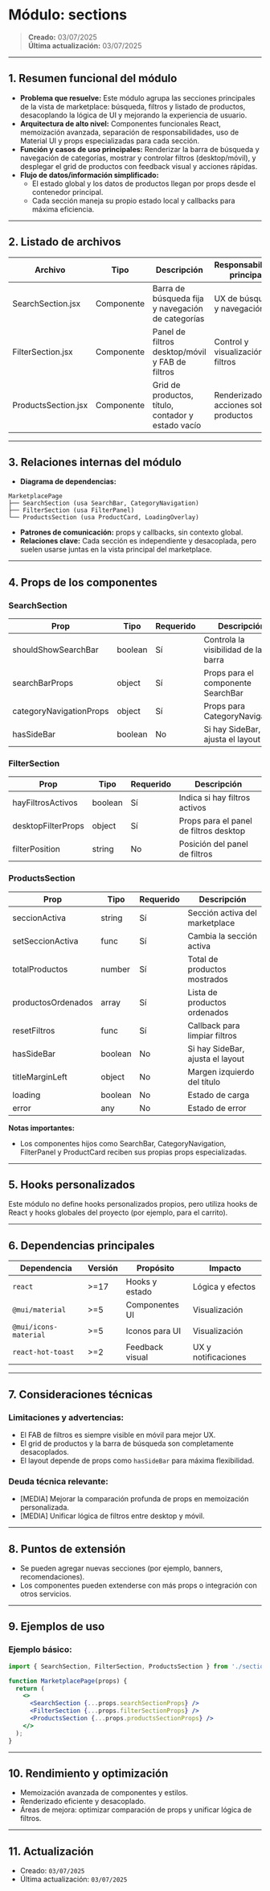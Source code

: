 # Módulo: sections

> **Creado:** 03/07/2025  
> **Última actualización:** 03/07/2025

---

## 1. Resumen funcional del módulo
- **Problema que resuelve:** Este módulo agrupa las secciones principales de la vista de marketplace: búsqueda, filtros y listado de productos, desacoplando la lógica de UI y mejorando la experiencia de usuario.
- **Arquitectura de alto nivel:** Componentes funcionales React, memoización avanzada, separación de responsabilidades, uso de Material UI y props especializadas para cada sección.
- **Función y casos de uso principales:** Renderizar la barra de búsqueda y navegación de categorías, mostrar y controlar filtros (desktop/móvil), y desplegar el grid de productos con feedback visual y acciones rápidas.
- **Flujo de datos/información simplificado:**
  - El estado global y los datos de productos llegan por props desde el contenedor principal.
  - Cada sección maneja su propio estado local y callbacks para máxima eficiencia.

---

## 2. Listado de archivos
| Archivo            | Tipo        | Descripción                                         | Responsabilidad principal                  |
|--------------------|-------------|-----------------------------------------------------|--------------------------------------------|
| SearchSection.jsx  | Componente  | Barra de búsqueda fija y navegación de categorías    | UX de búsqueda y navegación                |
| FilterSection.jsx  | Componente  | Panel de filtros desktop/móvil y FAB de filtros      | Control y visualización de filtros         |
| ProductsSection.jsx| Componente  | Grid de productos, título, contador y estado vacío   | Renderizado y acciones sobre productos     |

---

## 3. Relaciones internas del módulo
- **Diagrama de dependencias:**
```
MarketplacePage
├── SearchSection (usa SearchBar, CategoryNavigation)
├── FilterSection (usa FilterPanel)
└── ProductsSection (usa ProductCard, LoadingOverlay)
```
- **Patrones de comunicación:** props y callbacks, sin contexto global.
- **Relaciones clave:** Cada sección es independiente y desacoplada, pero suelen usarse juntas en la vista principal del marketplace.

---

## 4. Props de los componentes
### SearchSection
| Prop                  | Tipo     | Requerido | Descripción                                 |
|-----------------------|----------|-----------|---------------------------------------------|
| shouldShowSearchBar   | boolean  | Sí        | Controla la visibilidad de la barra         |
| searchBarProps        | object   | Sí        | Props para el componente SearchBar          |
| categoryNavigationProps| object  | Sí        | Props para CategoryNavigation               |
| hasSideBar            | boolean  | No        | Si hay SideBar, ajusta el layout            |

### FilterSection
| Prop               | Tipo     | Requerido | Descripción                                 |
|--------------------|----------|-----------|---------------------------------------------|
| hayFiltrosActivos  | boolean  | Sí        | Indica si hay filtros activos               |
| desktopFilterProps | object   | Sí        | Props para el panel de filtros desktop      |
| filterPosition     | string   | No        | Posición del panel de filtros               |

### ProductsSection
| Prop               | Tipo     | Requerido | Descripción                                 |
|--------------------|----------|-----------|---------------------------------------------|
| seccionActiva      | string   | Sí        | Sección activa del marketplace              |
| setSeccionActiva   | func     | Sí        | Cambia la sección activa                    |
| totalProductos     | number   | Sí        | Total de productos mostrados                |
| productosOrdenados | array    | Sí        | Lista de productos ordenados                |
| resetFiltros       | func     | Sí        | Callback para limpiar filtros               |
| hasSideBar         | boolean  | No        | Si hay SideBar, ajusta el layout            |
| titleMarginLeft    | object   | No        | Margen izquierdo del título                 |
| loading            | boolean  | No        | Estado de carga                             |
| error              | any      | No        | Estado de error                             |

**Notas importantes:**
- Los componentes hijos como SearchBar, CategoryNavigation, FilterPanel y ProductCard reciben sus propias props especializadas.

---

## 5. Hooks personalizados
Este módulo no define hooks personalizados propios, pero utiliza hooks de React y hooks globales del proyecto (por ejemplo, para el carrito).

---

## 6. Dependencias principales
| Dependencia           | Versión | Propósito                  | Impacto                |
|----------------------|---------|----------------------------|------------------------|
| `react`              | >=17    | Hooks y estado             | Lógica y efectos       |
| `@mui/material`      | >=5     | Componentes UI             | Visualización          |
| `@mui/icons-material`| >=5     | Iconos para UI             | Visualización          |
| `react-hot-toast`    | >=2     | Feedback visual            | UX y notificaciones    |

---

## 7. Consideraciones técnicas
### Limitaciones y advertencias:
- El FAB de filtros es siempre visible en móvil para mejor UX.
- El grid de productos y la barra de búsqueda son completamente desacoplados.
- El layout depende de props como `hasSideBar` para máxima flexibilidad.

### Deuda técnica relevante:
- [MEDIA] Mejorar la comparación profunda de props en memoización personalizada.
- [MEDIA] Unificar lógica de filtros entre desktop y móvil.

---

## 8. Puntos de extensión
- Se pueden agregar nuevas secciones (por ejemplo, banners, recomendaciones).
- Los componentes pueden extenderse con más props o integración con otros servicios.

---

## 9. Ejemplos de uso
### Ejemplo básico:
```jsx
import { SearchSection, FilterSection, ProductsSection } from './sections';

function MarketplacePage(props) {
  return (
    <>
      <SearchSection {...props.searchSectionProps} />
      <FilterSection {...props.filterSectionProps} />
      <ProductsSection {...props.productsSectionProps} />
    </>
  );
}
```

---

## 10. Rendimiento y optimización
- Memoización avanzada de componentes y estilos.
- Renderizado eficiente y desacoplado.
- Áreas de mejora: optimizar comparación de props y unificar lógica de filtros.

---

## 11. Actualización
- Creado: `03/07/2025`
- Última actualización: `03/07/2025`
